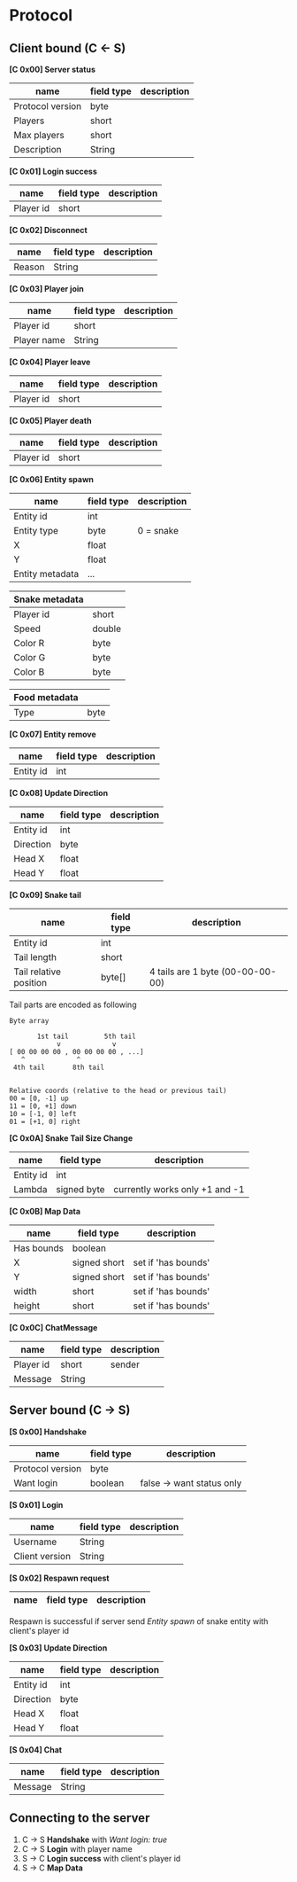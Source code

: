 Protocol
====================================

Client bound (C <- S)
------------------------------------

**[C 0x00] Server status**

| name | field type | description |
|----|----|----|
| Protocol version | byte | |
| Players | short | |
| Max players | short | |
| Description | String | |

**[C 0x01] Login success**

| name | field type | description |
|----|----|----|
| Player id | short | |

**[C 0x02] Disconnect**

| name | field type | description |
|----|----|----|
| Reason | String | |

**[C 0x03] Player join**

| name | field type | description |
|----|----|----|
| Player id | short | |
| Player name | String | |

**[C 0x04] Player leave**

| name | field type | description |
|----|----|----|
| Player id | short | |

**[C 0x05] Player death**

| name | field type | description |
|----|----|----|
| Player id | short | |

**[C 0x06] Entity spawn**

| name | field type | description |
|----|----|----|
| Entity id | int | |
| Entity type | byte | 0 = snake |
| X | float | |
| Y | float | |
| Entity metadata | ... | |


| Snake metadata | |
|----|----|
| Player id | short |
| Speed | double |
| Color R | byte |
| Color G | byte |
| Color B | byte |


| Food metadata | |
|----|----|
| Type | byte |

**[C 0x07] Entity remove**

| name | field type | description |
|----|----|----|
| Entity id | int | |

**[C 0x08] Update Direction**

| name | field type | description |
|----|----|----|
| Entity id | int | |
| Direction | byte | |
| Head X | float | |
| Head Y | float | |

**[C 0x09] Snake tail**

| name | field type | description |
|----|----|----|
| Entity id | int | |
| Tail length | short | |
| Tail relative position | byte[] | 4 tails are 1 byte (00-00-00-00) |

Tail parts are encoded as following
```
Byte array

       1st tail         5th tail
            v             v
[ 00 00 00 00 , 00 00 00 00 , ...]
   ^             ^
 4th tail       8th tail


Relative coords (relative to the head or previous tail)
00 = [0, -1] up
11 = [0, +1] down
10 = [-1, 0] left
01 = [+1, 0] right
```

**[C 0x0A] Snake Tail Size Change**

| name | field type | description |
|----|----|----|
| Entity id | int | |
| Lambda | signed byte | currently works only +1 and -1 |

**[C 0x0B] Map Data**

| name | field type | description |
|----|----|----|
| Has bounds | boolean | |
| X | signed short | set if 'has bounds' |
| Y | signed short | set if 'has bounds' |
| width | short | set if 'has bounds' |
| height | short | set if 'has bounds' |

**[C 0x0C] ChatMessage**

| name | field type | description |
|----|----|----|
| Player id | short | sender |
| Message | String | |


Server bound (C -> S)
------------------------------------

**[S 0x00] Handshake**

| name | field type | description |
|----|----|----|
| Protocol version | byte | |
| Want login | boolean | false -> want status only |

**[S 0x01] Login**

| name | field type | description |
|----|----|----|
| Username | String | |
| Client version | String | |

**[S 0x02] Respawn request**

| name | field type | description |
|----|----|----|

Respawn is successful if server send *Entity spawn*
of snake entity with client's player id

**[S 0x03] Update Direction**

| name | field type | description |
|----|----|----|
| Entity id | int | |
| Direction | byte | |
| Head X | float | |
| Head Y | float | |

**[S 0x04] Chat**

| name | field type | description |
|----|----|----|
| Message | String | |

Connecting to the server
------------------------------------
1. C -> S **Handshake** with *Want login: true*
2. C -> S **Login** with player name
3. S -> C **Login success** with client's player id
4. S -> C **Map Data**






